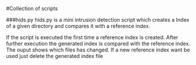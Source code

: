 #Collection of scripts

###hids.py
hids.py is a mini intrusion detection script which creates a Index of a given directory and compares it with a reference index.

If the script is executed the first time a reference index is created. After further execution the generated index is compared with the reference index.
The ouput shows which files has changed.
If a new reference index want be used just delete the generated index file
